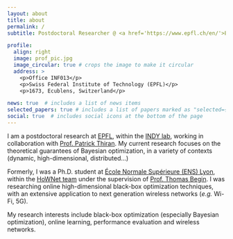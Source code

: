 ```yaml
---
layout: about
title: about
permalink: /
subtitle: Postdoctoral Researcher @ <a href='https://www.epfl.ch/en/'>EPFL</a>, <a href='https://indy.epfl.ch/'>INDY Lab</a>.

profile:
  align: right
  image: prof_pic.jpg
  image_circular: true # crops the image to make it circular
  address: >
    <p>Office INF013</p>
    <p>Swiss Federal Institute of Technology (EPFL)</p>
    <p>1673, Ecublens, Switzerland</p>

news: true  # includes a list of news items
selected_papers: true # includes a list of papers marked as "selected={true}"
social: true  # includes social icons at the bottom of the page
---
```


I am a postdoctoral research at <a href='https://www.epfl.ch/en/'>EPFL</a>, within the <a href='https://indy.epfl.ch/'>INDY lab</a>, working in collaboration with <a href='https://people.epfl.ch/patrick.thiran'>Prof. Patrick Thiran</a>. My current research focuses on the theoretical guarantees of Bayesian optimization, in a variety of contexts (dynamic, high-dimensional, distributed...)

Formerly, I was a Ph.D. student at <a href='https://www.ens-lyon.fr/'>École Normale Supérieure (ENS) Lyon</a>, within the <a href='https://www.ens-lyon.fr/LIP/index.php/research/hownet-team'>HoWNet team</a> under the supervision of <a href='https://perso.ens-lyon.fr/thomas.begin/'>Prof. Thomas Begin</a>. I was researching online high-dimensional black-box optimization techniques, with an extensive application to next generation wireless networks (<em>e.g.</em> Wi-Fi, 5G).

My research interests include black-box optimization (especially Bayesian optimization), online learning, performance evaluation and wireless networks.
